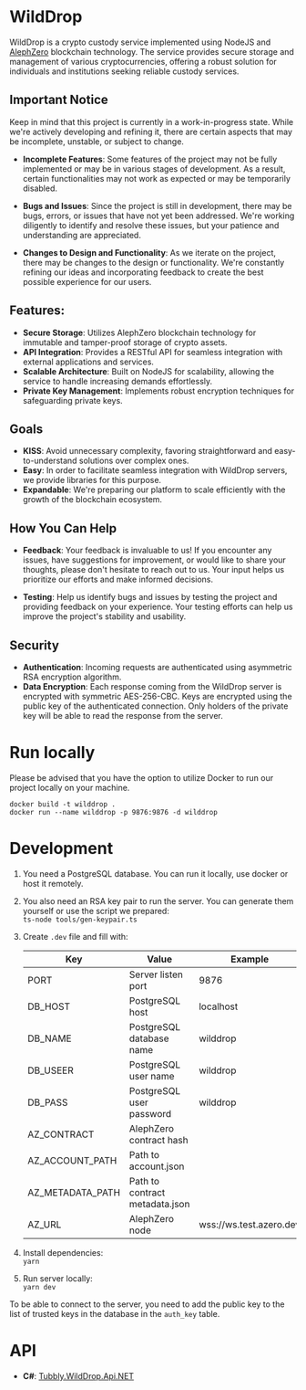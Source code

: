 # **WildDrop**

WildDrop is a crypto custody service implemented using NodeJS and [AlephZero](https://alephzero.org/) blockchain technology. The service provides secure storage and management of various cryptocurrencies, offering a robust solution for individuals and institutions seeking reliable custody services.

## Important Notice

Keep in mind that this project is currently in a work-in-progress state. While we're actively developing and refining it, there are certain aspects that may be incomplete, unstable, or subject to change.

- **Incomplete Features**: Some features of the project may not be fully implemented or may be in various stages of development. As a result, certain functionalities may not work as expected or may be temporarily disabled.

- **Bugs and Issues**: Since the project is still in development, there may be bugs, errors, or issues that have not yet been addressed. We're working diligently to identify and resolve these issues, but your patience and understanding are appreciated.

- **Changes to Design and Functionality**: As we iterate on the project, there may be changes to the design or functionality. We're constantly refining our ideas and incorporating feedback to create the best possible experience for our users.

## Features:

- **Secure Storage**: Utilizes AlephZero blockchain technology for immutable and tamper-proof storage of crypto assets.
- **API Integration**: Provides a RESTful API for seamless integration with external applications and services.
- **Scalable Architecture**: Built on NodeJS for scalability, allowing the service to handle increasing demands effortlessly.
- **Private Key Management**: Implements robust encryption techniques for safeguarding private keys.

## Goals

- **KISS**: Avoid unnecessary complexity, favoring straightforward and easy-to-understand solutions over complex ones.
- **Easy**: In order to facilitate seamless integration with WildDrop servers, we provide libraries for this purpose.
- **Expandable**: We're preparing our platform to scale efficiently with the growth of the blockchain ecosystem.

## How You Can Help

- **Feedback**: Your feedback is invaluable to us! If you encounter any issues, have suggestions for improvement, or would like to share your thoughts, please don't hesitate to reach out to us. Your input helps us prioritize our efforts and make informed decisions.

- **Testing**: Help us identify bugs and issues by testing the project and providing feedback on your experience. Your testing efforts can help us improve the project's stability and usability.

## Security

- **Authentication**: Incoming requests are authenticated using asymmetric RSA encryption algorithm.
- **Data Encryption**: Each response coming from the WildDrop server is encrypted with symmetric AES-256-CBC. Keys are encrypted using the public key of the authenticated connection. Only holders of the private key will be able to read the response from the server.

# Run locally

Please be advised that you have the option to utilize Docker to run our project locally on your machine.

`docker build -t wilddrop .`  
`docker run --name wilddrop -p 9876:9876 -d wilddrop`

# Development

1. You need a PostgreSQL database. You can run it locally, use docker or host it remotely.
2. You also need an RSA key pair to run the server. You can generate them yourself or use the script we prepared:  
   `ts-node tools/gen-keypair.ts`
3. Create `.dev` file and fill with:

   | Key              | Value                          | Example                 |
   | ---------------- | ------------------------------ | ----------------------- |
   | PORT             | Server listen port             | 9876                    |
   | DB_HOST          | PostgreSQL host                | localhost               |
   | DB_NAME          | PostgreSQL database name       | wilddrop                |
   | DB_USEER         | PostgreSQL user name           | wilddrop                |
   | DB_PASS          | PostgreSQL user password       | wilddrop                |
   | AZ_CONTRACT      | AlephZero contract hash        |                         |
   | AZ_ACCOUNT_PATH  | Path to account.json           |                         |
   | AZ_METADATA_PATH | Path to contract metadata.json |                         |
   | AZ_URL           | AlephZero node                 | wss://ws.test.azero.dev |

4. Install dependencies:  
   `yarn`
5. Run server locally:  
   `yarn dev`

To be able to connect to the server, you need to add the public key to the list of trusted keys in the database in the `auth_key` table.

# API

- **C#**: [Tubbly.WildDrop.Api.NET](https://github.com/Tam-Labs/Tubbly.WildDrop.Api.NET)
